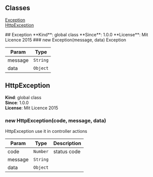 ## Classes
<dl>
<dt><a href="#Exception">Exception</a></dt>
<dd></dd>
<dt><a href="#HttpException">HttpException</a></dt>
<dd></dd>
</dl>
<a name="Exception"></a>
## Exception
**Kind**: global class  
**Since**: 1.0.0  
**License**: Mit Licence 2015  
<a name="new_Exception_new"></a>
### new Exception(message, data)
Exception


| Param | Type |
| --- | --- |
| message | <code>String</code> | 
| data | <code>Object</code> | 

<a name="HttpException"></a>
## HttpException
**Kind**: global class  
**Since**: 1.0.0  
**License**: Mit Licence 2015  
<a name="new_HttpException_new"></a>
### new HttpException(code, message, data)
HttpException use it in controller actions


| Param | Type | Description |
| --- | --- | --- |
| code | <code>Number</code> | status code |
| message | <code>String</code> |  |
| data | <code>Object</code> |  |

